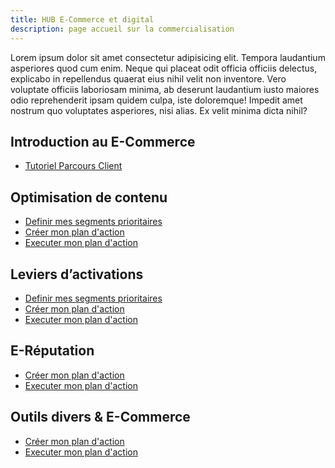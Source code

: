 ```yaml
---
title: HUB E-Commerce et digital
description: page accueil sur la commercialisation
---
```


Lorem ipsum dolor sit amet consectetur adipisicing elit. Tempora laudantium asperiores quod cum enim. Neque qui placeat odit officia officiis delectus, explicabo in repellendus quaerat eius nihil velit non inventore.
Vero voluptate officiis laboriosam minima, ab deserunt laudantium iusto maiores odio reprehenderit ipsam quidem culpa, iste doloremque! Impedit amet nostrum quo voluptates asperiores, nisi alias. Ex velit minima dicta nihil?


## Introduction au E-Commerce
-  [Tutoriel Parcours Client](./developper-sa-zone-primaire)

## Optimisation de contenu
-  [Definir mes segments prioritaires](https://diataxis.fr/reference/)
-  [Créer mon plan d'action](https://diataxis.fr/reference/)
-  [Executer mon plan d'action ](https://diataxis.fr/reference/)
  
## Leviers d’activations
-  [Definir mes segments prioritaires](https://diataxis.fr/reference/)
-  [Créer mon plan d'action](https://diataxis.fr/reference/)
-  [Executer mon plan d'action ](https://diataxis.fr/reference/)
  
## E-Réputation
-  [Créer mon plan d'action](https://diataxis.fr/reference/)
-  [Executer mon plan d'action ](https://diataxis.fr/reference/)
  
## Outils divers & E-Commerce
-  [Créer mon plan d'action](https://diataxis.fr/reference/)
-  [Executer mon plan d'action ](https://diataxis.fr/reference/)